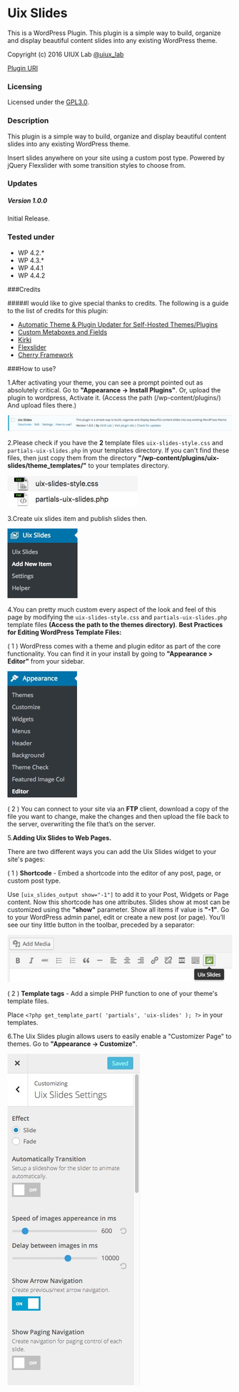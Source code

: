 # Uix Slides
This is a WordPress Plugin. This plugin is a simple way to build, organize and display beautiful content slides into any existing WordPress theme.

Copyright (c) 2016 UIUX Lab [@uiux_lab](http://twitter.com/uiux_lab)


[Plugin URI](http://uiux.cc/wp-plugins/uix-slides/)

### Licensing

Licensed under the [GPL3.0](http://www.gnu.org/licenses/gpl-3.0.en.html).

### Description

This plugin is a simple way to build, organize and display beautiful content slides into any existing WordPress theme. 

Insert slides anywhere on your site using a custom post type. Powered by jQuery Flexslider with some transition styles to choose from.

### Updates 

##### Version 1.0.0
Initial Release.


### Tested under

- WP 4.2.*
- WP 4.3.*
- WP 4.4.1
- WP 4.4.2


###Credits

#####I would like to give special thanks to credits. The following is a guide to the list of credits for this plugin:

- [Automatic Theme & Plugin Updater for Self-Hosted Themes/Plugins](https://github.com/jeremyclark13/automatic-theme-plugin-update)
- [Custom Metaboxes and Fields](https://github.com/WebDevStudios/Custom-Metaboxes-and-Fields-for-WordPress)
- [Kirki](http://kirki.org/)
- [Flexslider](https://github.com/woothemes/FlexSlider)
- [Cherry Framework](http://www.cherryframework.com/)

###How to use?

1.After activating your theme, you can see a prompt pointed out as absolutely critical. Go to **"Appearance -> Install Plugins"**.
Or, upload the plugin to wordpress, Activate it. (Access the path (/wp-content/plugins/) And upload files there.)

![](https://github.com/xizon/Uix-Slides/blob/master/helper/img/plug.jpg)

2.Please check if you have the **2** template files `uix-slides-style.css` and `partials-uix-slides.php` in your templates directory. If you can't find these files, then just copy them from the directory **"/wp-content/plugins/uix-slides/theme_templates/"** to your templates directory.

![](https://github.com/xizon/Uix-Slides/blob/master/helper/img/temp.jpg)


3.Create uix slides item and publish slides then.

![](https://github.com/xizon/Uix-Slides/blob/master/helper/img/add-item.jpg)

4.You can pretty much custom every aspect of the look and feel of this page by modifying the `uix-slides-style.css` and `partials-uix-slides.php` template files **(Access the path to the themes directory)**. **Best Practices for Editing WordPress Template Files:**

 ( 1 )  WordPress comes with a theme and plugin editor as part of the core functionality. You can find it in your install by going to **"Appearance > Editor"** from your sidebar.

![](https://github.com/xizon/Uix-Slides/blob/master/helper/img/editor.jpg)

 ( 2 )  You can connect to your site via an **FTP** client, download a copy of the file you want to change, make the changes and then upload the file back to the server, overwriting the file that’s on the server.


5.**Adding Uix Slides to Web Pages.**

There are two different ways you can add the Uix Slides widget to your site's pages:

 ( 1 )  **Shortcode** - Embed a shortcode into the editor of any post, page, or custom post type. 

Use `[uix_slides_output show="-1"]` to add it to your Post, Widgets or Page content. Now this shortcode has one attributes. Slides show at most can be customized using the **"show"** parameter. Show all items if value is **"-1"**. Go to your WordPress admin panel, edit or create a new post (or page). You’ll see our tiny little button in the toolbar, preceded by a separator:

![](https://github.com/xizon/Uix-Slides/blob/master/helper/img/sc.jpg)
  
 ( 2 )  **Template tags** - Add a simple PHP function to one of your theme's template files. 

Place `<?php get_template_part( 'partials', 'uix-slides' ); ?>` in your templates.


6.The Uix Slides plugin allows users to easily enable a "Customizer Page" to themes. Go to **"Appearance -> Customize"**.

![](https://github.com/xizon/Uix-Slides/blob/master/helper/img/customize.jpg)
